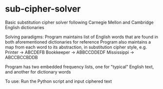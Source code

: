# sub-cipher-solver
Basic substitution cipher solver following Carnegie Mellon and Cambridge English dictionaries

Solving paradigms:
Program maintains list of English words that are found in both aforementioned dictionaries for reference
Program also maintains a map from each word to its abstraction, in substitution cipher style, e.g. 
Printer -> ABCDEFB
Bookkeeper -> ABBCCDDEDF
Mississippi -> ABCCBCCBDDB

Program has two embedded frequency lists, one for "typical" English text, and another for dictionary words

To use:
Run the Python script and input ciphered text
